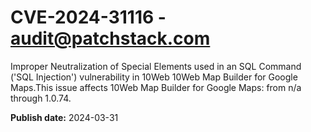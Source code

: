 # CVE-2024-31116 - audit@patchstack.com

Improper Neutralization of Special Elements used in an SQL Command ('SQL Injection') vulnerability in 10Web 10Web Map Builder for Google Maps.This issue affects 10Web Map Builder for Google Maps: from n/a through 1.0.74.



**Publish date:** 2024-03-31
